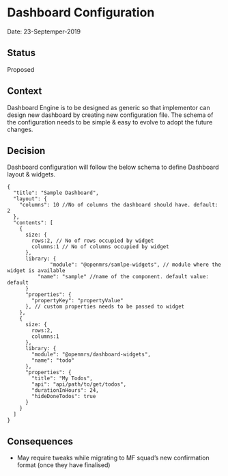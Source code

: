 # Dashboard Configuration

Date: 23-Septemper-2019

## Status

Proposed

## Context

Dashboard Engine is to be designed as generic so that implementor can design new dashboard by creating new configuration file.
The schema of the configuration needs to be simple & easy to evolve to adopt the future changes.

## Decision

Dashboard configuration will follow the below schema to define Dashboard layout & widgets.

```
{
  "title": "Sample Dashboard",
  "layout": {
    "columns": 10 //No of columns the dashboard should have. default: 2
  },
  "contents": [
    {
      size: {
        rows:2, // No of rows occupied by widget
        columns:1 // No of columns occupied by widget
      },
      library: {
		      "module": "@openmrs/samlpe-widgets", // module where the widget is available
          "name": "sample" //name of the component. default value: default
      }
      "properties": {
        "propertyKey": "propertyValue"
      }, // custom properties needs to be passed to widget
    },
    {
      size: {
        rows:2,
        columns:1
      },
      library: {
        "module": "@openmrs/dashboard-widgets",
        "name": "todo"
      },
      "properties": {
        "title": "My Todos",
        "api": "api/path/to/get/todos",
        "durationInHours": 24,
        "hideDoneTodos": true
      }
    }
  ]
}
```

## Consequences

- May require tweaks while migrating to MF squad’s new confirmation format (once they have finalised)
